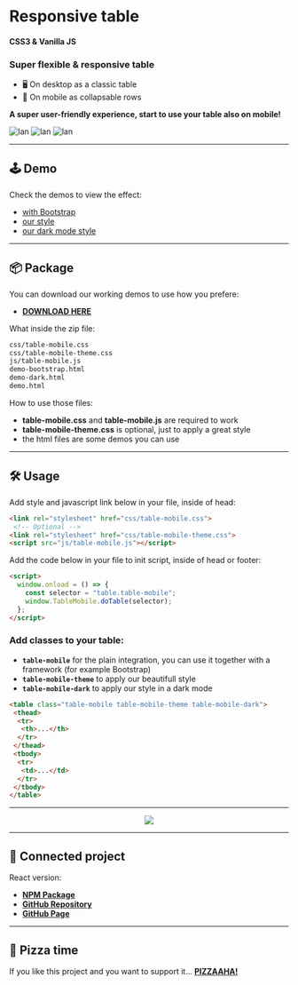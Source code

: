 # Responsive table
#### CSS3 & Vanilla JS
### Super flexible & responsive table
- 🖥️ On desktop as a classic table 
- 📱 On mobile as collapsable rows

**A super user-friendly experience, start to use your table also on mobile!**

![lan](https://img.shields.io/badge/HTML5-E34F26?style=for-the-badge&logo=html5&logoColor=white)
![lan](https://img.shields.io/badge/CSS3-1572B6?style=for-the-badge&logo=css3&logoColor=white)
![lan](https://img.shields.io/badge/JS-F7DF1E?style=for-the-badge&logo=jss&logoColor=black)

---

## 🕹️ Demo

Check the demos to view the effect:

- [with Bootstrap](https://marcogargano.github.io/responsive-table/package/demo-bootstrap.html)
- [our style](https://marcogargano.github.io/responsive-table/package/demo.html)
- [our dark mode style](https://marcogargano.github.io/responsive-table/package/demo-dark.html)

---

## 📦 Package

You can download our working demos to use how you prefere: 

- **[DOWNLOAD HERE](https://marcogargano.github.io/responsive-table/download/table-mobile.zip)**

What inside the zip file:

```html
css/table-mobile.css
css/table-mobile-theme.css
js/table-mobile.js
demo-bootstrap.html
demo-dark.html
demo.html
```

How to use those files:
- **table-mobile.css** and **table-mobile.js** are required to work 
- **table-mobile-theme.css** is optional, just to apply a great style 
- the html files are some demos you can use 

---

## 🛠️ Usage

Add style and javascript link below in your file, inside of head: 

```html
<link rel="stylesheet" href="css/table-mobile.css">
 <!-- Optional -->
<link rel="stylesheet" href="css/table-mobile-theme.css">
<script src="js/table-mobile.js"></script>
```

Add the code below in your file to init script, inside of head or footer: 

```html
<script>
  window.onload = () => {
    const selector = "table.table-mobile";
    window.TableMobile.doTable(selector);
  };
</script>
```

### Add classes to your table:
- **`table-mobile`** for the plain integration, you can use it together with a framework (for example Bootstrap) 
- **`table-mobile-theme`** to apply our beautifull style 
- **`table-mobile-dark`** to apply our style in a dark mode 

```html
<table class="table-mobile table-mobile-theme table-mobile-dark">
 <thead>
  <tr>
   <th>...</th>
  </tr>
 </thead>
 <tbody>
  <tr>
   <td>...</td>
  </tr>
 </tbody>
</table>
```

---

<center>
<img src="https://iili.io/Hv2X3S1.gif" style="max-width: 100%;">
</center>

---

## 👾 Connected project

React version: 
- [**NPM Package**](https://www.npmjs.com/package/responsive-table-react)
- [**GitHub Repository**](https://github.com/MarcoGargano/responsive-table-react)
- [**GitHub Page**](https://marcogargano.github.io/responsive-table-react/)

---

## 🍕 Pizza time

If you like this project and you want to support it... [**PIZZAAHA!**](https://www.paypal.com/paypalme/MarcoGargano/10)
